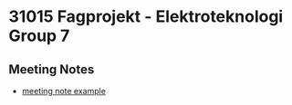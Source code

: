 # 31015 Fagprojekt - Elektroteknologi Group 7

## Meeting Notes
* [meeting note example](meetingnotes/meetingexample.md)
